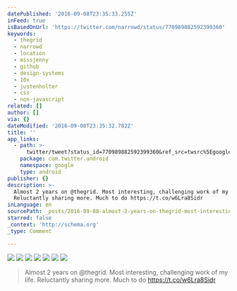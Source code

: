 ```yaml
---
datePublished: '2016-09-08T23:35:33.255Z'
inFeed: true
isBasedOnUrl: 'https://twitter.com/narrowd/status/770989882592399360'
keywords:
  - thegrid
  - narrowd
  - location
  - missjenny
  - github
  - design-systems
  - 10x
  - justenholter
  - css
  - non-javascript
related: []
author: []
via: {}
dateModified: '2016-09-08T23:35:32.782Z'
title: ''
app_links:
  - path: >-
      twitter/tweet?status_id=770989882592399360&ref_src=twsrc%5Egoogle%7Ctwcamp%5Eandroidseo%7Ctwgr%5Estatus%7Ctwterm%5E770989882592399360
    package: com.twitter.android
    namespace: google
    type: android
publisher: {}
description: >-
  Almost 2 years on @thegrid. Most interesting, challenging work of my life.
  Reluctantly sharing more. Much to do https://t.co/w6Lra8Sidr
inLanguage: en
sourcePath: _posts/2016-09-08-almost-2-years-on-thegrid-most-interesting-challenging-wo.md
starred: false
_context: 'http://schema.org'
_type: Comment

---
```

![](https://imgflo.herokuapp.com/graph/2b2431f8e7ba7b0/ab66f6827b59d2cc3c5aefcdb58216ab/croprotate.png?cropheight=1682&cropwidth=677&degrees=0&input=https%3A%2F%2Fthe-grid-user-content.s3-us-west-2.amazonaws.com%2F015e9ec3-5325-482d-bbf6-c38e7265bbaa.png&x=83&y=0)
![](https://the-grid-user-content.s3-us-west-2.amazonaws.com/0d355461-3506-4880-82ca-b734a66434f5.png)
![](https://the-grid-user-content.s3-us-west-2.amazonaws.com/61af1e0d-e61c-49eb-9d53-0e70ff7f712b.png)
![](https://the-grid-user-content.s3-us-west-2.amazonaws.com/45911388-23c1-497d-a172-2d3ba23b2077.png)
![](https://imgflo.herokuapp.com/graph/2b2431f8e7ba7b0/b1d7f9fb39483fe7adda1d1d024bb868/croprotate.png?cropheight=1681&cropwidth=660&degrees=0&input=https%3A%2F%2Fthe-grid-user-content.s3-us-west-2.amazonaws.com%2Fff74a54f-9c91-4a7d-9dfa-87c5bfccae88.png&x=94&y=0)
![](https://the-grid-user-content.s3-us-west-2.amazonaws.com/7bb3cf2d-a1b0-4582-a825-900297202118.png)
![](https://the-grid-user-content.s3-us-west-2.amazonaws.com/dcb9f18c-3bfe-4eb6-86ad-663e6f0fdea4.png)

> Almost 2 years on @thegrid. Most interesting, challenging work of my life. Reluctantly sharing more. Much to do https://t.co/w6Lra8Sidr